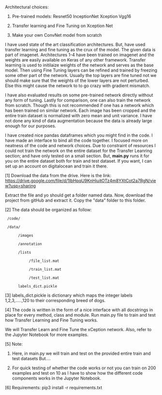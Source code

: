 Architectural choices:

1. Pre-trained models:
    Resnet50
    InceptionNet
    Xception
    Vgg16
    
2. Transfer learning and Fine Tuning on Xception Net
 
3. Make your own ConvNet model from scratch


I have used state of the art classification architectures. But, have used transfer learning and fine tuning as the crux of the
model. The given data is part of imagenet. Architectures 1-4 have been trained on imagenet and the weights are easily available on Keras of any other framework. Transfer learning is used to initilaize weights of the network and serves as the base model. Then using Fine Tuning layers can be refined and trained by freezing some other part of the network. Usually the top layers are fine tuned not we should make sure that the weights of the lower layers are not perturbed. Else this might cause the network to to go crazy with gradient mismatch.

I have also evaluated results on some pre-trained network directly without any form of tuning. Lastly for comparison, one can also train the network from scratch. Though this is not recommended if one has a network which has been trained on similar network. Each image has been cropped and the entire train dataset is normalized with zero mean and unit variance. I have not done any kind of data augmentation because the data is already large enough for our purposes.

I have created nice pandas dataframes which you might find in the code. I have made an interface to bind all the code together. I focused more on neatness of the code and network choices. Due to constraint of resources I could not train the network on the entire dataset for the Transfer Leanring section; and have only tested on a small section. But, **main.py** runs it for you on the entire dataset both for train and test dataset. If you want, I can set up an account on digitalocean and train it there.


[1] Download the data from the drive.
Here is the link: https://drive.google.com/file/d/1IbHpqU9KnHiuitOTz4m8YXtCot2a7RgN/view?usp=sharing

Extract the file and yo should get a folder named data. Now, download the project from gitHub and extract it. Copy the "data" folder to this folder.


[2] The data should be organized as follow:

     /code/

     /data/

          /images

          /annotation

          /lists

               /file_list.mat

               /train_list.mat

               /test_list.mat

          labels_dict.pickle
     


[3] labels_dict.pickle is dictionary which maps the integer labels 1,2,3,.....,120 to their corresponding breed of dogs.

[4] The code is written in the form of a nice interface with all docstrings in place for every method, class and module. Run main.py file to train and test how Transfer Learning and Fine Tuning works.

We will Transfer Learn and Fine Tune the xCeption network. Also, refer to the Jupyter Notebook for more examples.


[5] Note:
1. Here, in main.py we will train and test on the provided entire train and test datasets
But....

2. For quick testing of whether the code works or not
you can train on 200 examples and test on 10 as I have to show how the different code components works in the Jupyter Notebook.


[6] Requirements:
pip3 install -r requirements.txt
